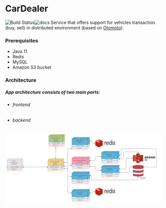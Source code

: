 # CarDealer
![Build Status](https://travis-ci.org/joemccann/dillinger.svg?branch=master)![docs](https://camo.githubusercontent.com/f7b92a177c912c1cc007fc9b40f17ff3ee3bb414/68747470733a2f2f696d672e736869656c64732e696f2f62616467652f646f63732d737461626c652d626c75652e737667)
Service that offers support for vehicles transaction (buy, sell) in distributed environment (based on [Otomoto](https://www.otomoto.pl/)).


### Prerequisites

- Java 11
- Redis
- MySQL
- Amazon S3 bucket

### Architecture

#####  App architecture consists of two main parts:
- ###### frontend
- ###### backend



![Architecture schema](architecture.png)







